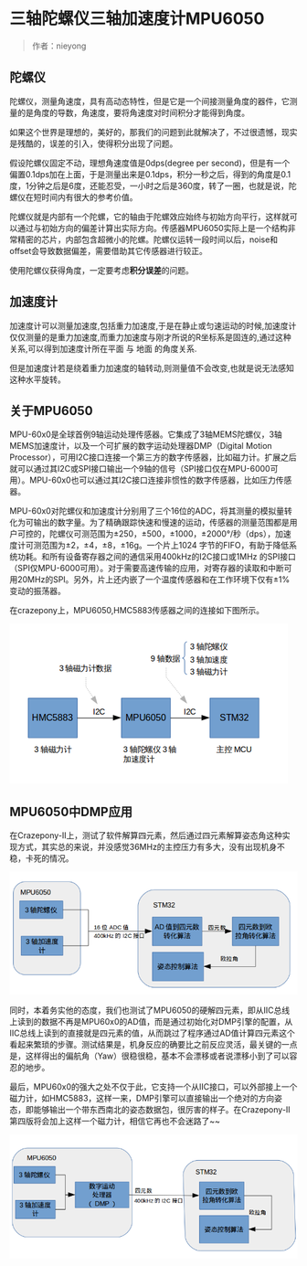 
#  三轴陀螺仪三轴加速度计MPU6050


> 作者：nieyong

## 陀螺仪
陀螺仪，测量角速度，具有高动态特性，但是它是一个间接测量角度的器件，它测量的是角度的导数，角速度，要将角速度对时间积分才能得到角度。

如果这个世界是理想的，美好的，那我们的问题到此就解决了，不过很遗憾，现实是残酷的，误差的引入，使得积分出现了问题。

假设陀螺仪固定不动，理想角速度值是0dps(degree per second)，但是有一个偏置0.1dps加在上面，于是测量出来是0.1dps，积分一秒之后，得到的角度是0.1度，1分钟之后是6度，还能忍受，一小时之后是360度，转了一圈，也就是说，陀螺仪在短时间内有很大的参考价值。

陀螺仪就是内部有一个陀螺，它的轴由于陀螺效应始终与初始方向平行，这样就可以通过与初始方向的偏差计算出实际方向。传感器MPU6050实际上是一个结构非常精密的芯片，内部包含超微小的陀螺。陀螺仪运转一段时间以后，noise和offset会导致数据偏差，需要借助其它传感器进行较正。

使用陀螺仪获得角度，一定要考虑**积分误差**的问题。

## 加速度计
加速度计可以测量加速度,包括重力加速度,于是在静止或匀速运动的时候,加速度计仅仅测量的是重力加速度,而重力加速度与刚才所说的R坐标系是固连的,通过这种关系,可以得到加速度计所在平面 与 地面 的角度关系.

但是加速度计若是绕着重力加速度的轴转动,则测量值不会改变,也就是说无法感知这种水平旋转。

## 关于MPU6050
MPU-60x0是全球首例9轴运动处理传感器。它集成了3轴MEMS陀螺仪，3轴MEMS加速度计，以及一个可扩展的数字运动处理器DMP（Digital Motion Processor），可用I2C接口连接一个第三方的数字传感器，比如磁力计。扩展之后就可以通过其I2C或SPI接口输出一个9轴的信号（SPI接口仅在MPU-6000可用）。MPU-60x0也可以通过其I2C接口连接非惯性的数字传感器，比如压力传感器。

MPU-60x0对陀螺仪和加速度计分别用了三个16位的ADC，将其测量的模拟量转化为可输出的数字量。为了精确跟踪快速和慢速的运动，传感器的测量范围都是用户可控的，陀螺仪可测范围为±250，±500，±1000，±2000°/秒（dps），加速度计可测范围为±2，±4，±8，±16g。一个片上1024 字节的FIFO，有助于降低系统功耗。和所有设备寄存器之间的通信采用400kHz的I2C接口或1MHz 的SPI接口（SPI仅MPU-6000可用）。对于需要高速传输的应用，对寄存器的读取和中断可用20MHz的SPI。另外，片上还内嵌了一个温度传感器和在工作环境下仅有±1%变动的振荡器。

在crazepony上，MPU6050,HMC5883传感器之间的连接如下图所示。

![](/assets/img/sensors-connect.png)

## MPU6050中DMP应用 
在Crazepony-II上，测试了软件解算四元素，然后通过四元素解算姿态角这种实现方式，其实总的来说，并没感觉36MHz的主控压力有多大，没有出现机身不稳，卡死的情况。

![](/assets/img/mpu6050-quaternion.png)

同时，本着务实他的态度，我们也测试了MPU6050的硬解四元素，即从IIC总线上读到的数据不再是MPU60x0的AD值，而是通过初始化对DMP引擎的配置，从IIC总线上读到的直接就是四元素的值，从而跳过了程序通过AD值计算四元素这个看起来繁琐的步骤。测试结果是，机身反应的确要比之前反应灵活，最关键的一点是，这样得出的偏航角（Yaw）很稳很稳，基本不会漂移或者说漂移小到了可以容忍的地步。

最后，MPU60x0的强大之处不仅于此，它支持一个从IIC接口，可以外部接上一个磁力计，如HMC5883，这样一来，DMP引擎可以直接输出一个绝对的方向姿态，即能够输出一个带东西南北的姿态数据包，很厉害的样子。在Crazepony-II第四版将会加上这样一个磁力计，相信它再也不会迷路了~~ 

![](/assets/img/mpu6050-quaternion-dmp.png)
